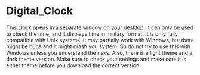 # Digital_Clock
This clock opens in a separate window on your desktop. It can only be used to check the time, and it displays time in military format. It is only fully compatible with Unix systems. It may partially work with Windows, but there might be bugs and it might crash you system. So do not try to use this with Windows unless you understand the risks. Also, there is a light theme and a dark theme version. Make sure to check your settings and make sure it is either theme before you download the correct version.
